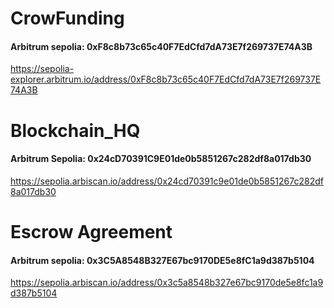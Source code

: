 # CrowFunding

#### Arbitrum sepolia: 0xF8c8b73c65c40F7EdCfd7dA73E7f269737E74A3B
https://sepolia-explorer.arbitrum.io/address/0xF8c8b73c65c40F7EdCfd7dA73E7f269737E74A3B

# Blockchain_HQ

#### Arbitrum Sepolia: 0x24cD70391C9E01de0b5851267c282df8a017db30
https://sepolia.arbiscan.io/address/0x24cd70391c9e01de0b5851267c282df8a017db30

# Escrow Agreement

#### Arbitrum sepolia: 0x3C5A8548B327E67bc9170DE5e8fC1a9d387b5104
https://sepolia.arbiscan.io/address/0x3c5a8548b327e67bc9170de5e8fc1a9d387b5104

